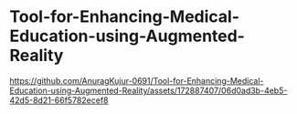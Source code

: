 # Tool-for-Enhancing-Medical-Education-using-Augmented-Reality

https://github.com/AnuragKujur-0691/Tool-for-Enhancing-Medical-Education-using-Augmented-Reality/assets/172887407/06d0ad3b-4eb5-42d5-8d21-66f5782ecef8
